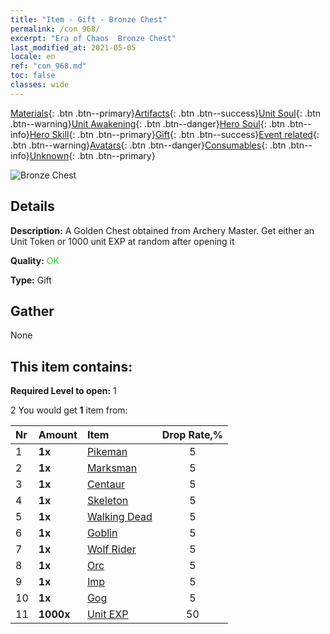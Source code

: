 ```yaml
---
title: "Item - Gift - Bronze Chest"
permalink: /con_968/
excerpt: "Era of Chaos  Bronze Chest"
last_modified_at: 2021-05-05
locale: en
ref: "con_968.md"
toc: false
classes: wide
---
```

 [Materials](/Items/){: .btn .btn--primary}[Artifacts](/Items/Artifacts/){: .btn .btn--success}[Unit Soul](/Items/UnitSoul/){: .btn .btn--warning}[Unit Awakening](/Items/UnitAwakening/){: .btn .btn--danger}[Hero Soul](/Items/HeroSoul/){: .btn .btn--info}[Hero Skill](/Items/HeroSkill/){: .btn .btn--primary}[Gift](/Items/Gift/){: .btn .btn--success}[Event related](/Items/Events/){: .btn .btn--warning}[Avatars](/Items/Avatars/){: .btn .btn--danger}[Consumables](/Items/Consumables/){: .btn .btn--info}[Unknown](/Items/Unknown/){: .btn .btn--primary}

 ![Bronze Chest](/images/t/i_50001.png)

## Details
 **Description:** A Golden Chest obtained from Archery Master. Get either an Unit Token or 1000 unit EXP at random after opening it

 **Quality:** <span style="color: #32CD32">OK</span>

 **Type:** Gift

## Gather

  None

## This item contains:

 **Required Level to open:** 1

 2 You would get **1** item  from:

  | Nr | Amount |     Item    | Drop Rate,% |
  |:---|:-------|:------------|:---------:|
  | 1 |  **1x** | [Pikeman](/Items/unt_190/) | 5 | 
  | 2 |  **1x** | [Marksman](/Items/unt_191/) | 5 | 
  | 3 |  **1x** | [Centaur](/Items/unt_199/) | 5 | 
  | 4 |  **1x** | [Skeleton](/Items/unt_208/) | 5 | 
  | 5 |  **1x** | [Walking Dead](/Items/unt_209/) | 5 | 
  | 6 |  **1x** | [Goblin](/Items/unt_217/) | 5 | 
  | 7 |  **1x** | [Wolf Rider](/Items/unt_218/) | 5 | 
  | 8 |  **1x** | [Orc](/Items/unt_219/) | 5 | 
  | 9 |  **1x** | [Imp](/Items/unt_226/) | 5 | 
  | 10 |  **1x** | [Gog](/Items/unt_227/) | 5 | 
  | 11 |  **1000x** | [Unit EXP](/Items/con_902/) | 50 | 
